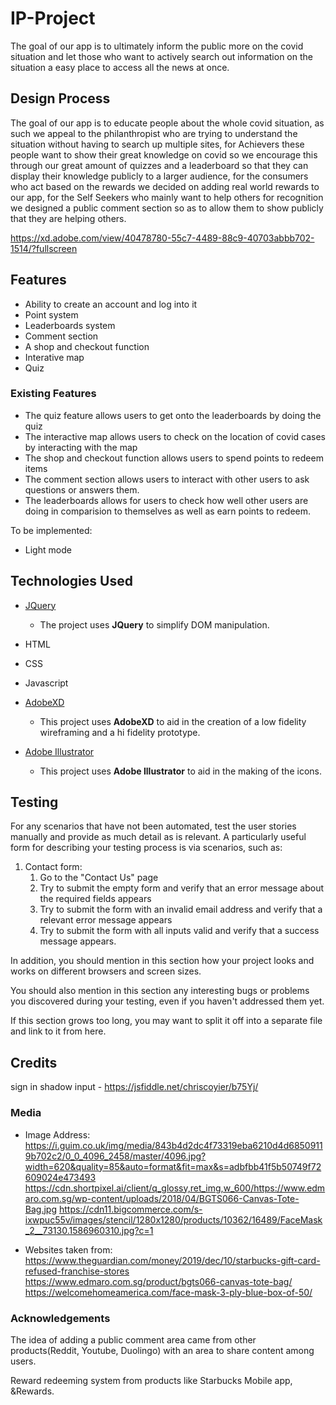 # IP-Project

The goal of our app is to ultimately inform the public more on the covid situation and let those who want to actively search out information on the situation a easy place to access all the news at once.

## Design Process

The goal of our app is to educate people about the whole covid situation, as such we appeal to the philanthropist who are trying to understand the situation without having to search up multiple sites, for Achievers these people want to show their great knowledge on covid so we encourage this through our great amount of quizzes and a leaderboard so that they can display their knowledge publicly to a larger audience, for the consumers who act based on the rewards we decided on adding real world rewards to our app, for the Self Seekers who mainly want to help others for recognition we designed a public comment section so as to allow them to show publicly that they are helping others.

https://xd.adobe.com/view/40478780-55c7-4489-88c9-40703abbb702-1514/?fullscreen

## Features

- Ability to create an account and log into it
- Point system
- Leaderboards system
- Comment section
- A shop and checkout function
- Interative map
- Quiz
 
### Existing Features
- The quiz feature allows users to get onto the leaderboards by doing the quiz 
- The interactive map allows users to check on the location of covid cases by interacting with the map
- The shop and checkout function allows users to spend points to redeem items
- The comment section allows users to interact with other users to ask questions or answers them.
- The leaderboards allows for users to check how well other users are doing in comparision to themselves as well as earn points to redeem.

To be implemented:
- Light mode

## Technologies Used
- [JQuery](https://jquery.com)
    - The project uses **JQuery** to simplify DOM manipulation.

- HTML

- CSS

- Javascript

- [AdobeXD](https://www.adobe.com/)
  - This project uses **AdobeXD** to aid in the creation of a low fidelity wireframing and a hi fidelity prototype.
  
- [Adobe Illustrator](https://www.adobe.com/)
  - This project uses **Adobe Illustrator** to aid in the making of the icons.

## Testing

For any scenarios that have not been automated, test the user stories manually and provide as much detail as is relevant. A particularly useful form for describing your testing process is via scenarios, such as:

1. Contact form:
    1. Go to the "Contact Us" page
    2. Try to submit the empty form and verify that an error message about the required fields appears
    3. Try to submit the form with an invalid email address and verify that a relevant error message appears
    4. Try to submit the form with all inputs valid and verify that a success message appears.

In addition, you should mention in this section how your project looks and works on different browsers and screen sizes.

You should also mention in this section any interesting bugs or problems you discovered during your testing, even if you haven't addressed them yet.

If this section grows too long, you may want to split it off into a separate file and link to it from here.

## Credits
sign in shadow input - https://jsfiddle.net/chriscoyier/b75Yj/

### Media

- Image Address:
https://i.guim.co.uk/img/media/843b4d2dc4f73319eba6210d4d68509119b702c2/0_0_4096_2458/master/4096.jpg?width=620&quality=85&auto=format&fit=max&s=adbfbb41f5b50749f72609024e473493
https://cdn.shortpixel.ai/client/q_glossy,ret_img,w_600/https://www.edmaro.com.sg/wp-content/uploads/2018/04/BGTS066-Canvas-Tote-Bag.jpg
https://cdn11.bigcommerce.com/s-ixwpuc55v/images/stencil/1280x1280/products/10362/16489/FaceMask_2__73130.1586960310.jpg?c=1

- Websites taken from:
https://www.theguardian.com/money/2019/dec/10/starbucks-gift-card-refused-franchise-stores
https://www.edmaro.com.sg/product/bgts066-canvas-tote-bag/
https://welcomehomeamerica.com/face-mask-3-ply-blue-box-of-50/

### Acknowledgements

The idea of adding a public comment area came from other products(Reddit, Youtube, Duolingo) with an area to share content among users.

Reward redeeming system from products like Starbucks Mobile app, &Rewards.

